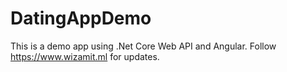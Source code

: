 # DatingAppDemo
This is a demo app using .Net Core Web API and Angular.
Follow https://www.wizamit.ml for updates.
